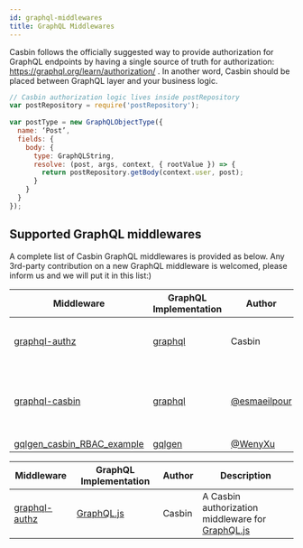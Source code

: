 ```yaml
---
id: graphql-middlewares
title: GraphQL Middlewares
---
```


Casbin follows the officially suggested way to provide authorization for GraphQL endpoints by having a single source of truth for authorization: https://graphql.org/learn/authorization/ . In another word, Casbin should be placed between GraphQL layer and your business logic.

```javascript
// Casbin authorization logic lives inside postRepository
var postRepository = require('postRepository');
 
var postType = new GraphQLObjectType({
  name: ‘Post’,
  fields: {
    body: {
      type: GraphQLString,
      resolve: (post, args, context, { rootValue }) => {
        return postRepository.getBody(context.user, post);
      }
    }
  }
});
```
## Supported GraphQL middlewares

A complete list of Casbin GraphQL middlewares is provided as below. Any 3rd-party contribution on a new GraphQL middleware is welcomed, please inform us and we will put it in this list:)

<!--DOCUSAURUS_CODE_TABS-->

<!--Go-->
Middleware | GraphQL Implementation | Author | Description
----|----|----|----
[graphql-authz](https://github.com/casbin/graphql-authz) | [graphql](https://github.com/graphql-go/graphql) | Casbin | An authorization middleware for graphql-go
[graphql-casbin](https://github.com/esmaeilpour/graphql-casbin) | [graphql](https://github.com/graphql-go/graphql) | [@esmaeilpour](https://github.com/esmaeilpour) | An Implementation of using Graphql and Casbin together
[gqlgen_casbin_RBAC_example](https://github.com/WenyXu/gqlgen_casbin_RBAC_example) | [gqlgen](https://github.com/99designs/gqlgen) | [@WenyXu](https://github.com/WenyXu) | (empty)

<!--Node.js-->
Middleware | GraphQL Implementation | Author | Description
----|----|----|----
[graphql-authz](https://github.com/node-casbin/graphql-authz) | [GraphQL.js](https://github.com/graphql/graphql-js) | Casbin | A Casbin authorization middleware for [GraphQL.js](https://github.com/graphql/graphql-js)

<!--END_DOCUSAURUS_CODE_TABS-->
